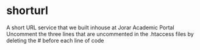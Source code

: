# shorturl
A short URL service that we built inhouse at Jorar Academic Portal<br>
Uncomment the three lines that are uncommented in the .htaccess files by deleting the # before each line of code
